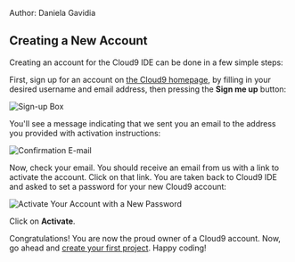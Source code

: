 Author: Daniela Gavidia

## Creating a New Account

Creating an account for the Cloud9 IDE can be done in a few simple steps:

First, sign up for an account on [the Cloud9 homepage](http://c9.io/site/pricing), by filling in your desired username and email address, then pressing the **Sign me up** button: 

![Sign-up Box](./images/signUp.png)

You'll see a message indicating that we sent you an email to the address you provided with activation instructions:

![Confirmation E-mail](./images/confirmationEmail.png)

Now, check your email. You should receive an email from us with a link to activate the account. Click on that link. You are taken back to Cloud9 IDE and asked to set a password for your new Cloud9 account:

![Activate Your Account with a New Password](./images/activateAccount.png)

Click on **Activate**.

Congratulations! You are now the proud owner of a Cloud9 account. Now, go ahead and [create your first project](creating_new_project.html). Happy coding!